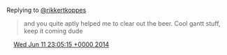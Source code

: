 Replying to [@rikkertkoppes](https://twitter.com/rikkertkoppes/status/476841388823576576)

> and you quite aptly helped me to clear out the beer\. Cool gantt stuff, keep it coming dude

<img src="../../media/tweet.ico" width="12" /> [Wed Jun 11 23:05:15 +0000 2014](https://twitter.com/DromerDenker/status/476862757812584450)